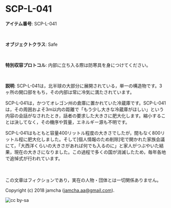 # SCP-L-041

**アイテム番号**: SCP-L-041  

<br>  

**オブジェクトクラス**: Safe  

<br>  

**特別収容プロトコル**: 内部に立ち入る際は防寒具を身につけてください。  

<br>  

**説明**: SCP-L-041は，北半球の大部分に展開されている，単一の構造物です。3ヶ所の開口部をもち，その内部は常に冷気に満たされています。  

SCP-L-041は，かつてオレゴン州の倉庫に置かれていた冷蔵庫です。SCP-L-041は，その周囲およそ3m以内の距離で「もう少し大きな冷蔵庫がほしい」という内容の会話がなされたとき，話者の要求した大きさに肥大化します。縮小することは決してなく，その機序や質量，エネルギー源も不明です。  

SCP-L-041はもともと容量400リットル程度の大きさでしたが，間もなく800リットル程に肥大化しました。そして[個人情報のため削除]宅で開かれた家族会議にて，「大西洋くらいの大きさがあれば何でも入るのに」と家人がつぶやいた結果，現在の大きさになりました。この過程で多くの国が消滅したため，毎年各地で追悼式が行われています。  

<br>  
<br>  
この文章はフィクションであり，実在の人物・団体とは一切関係ありません。  

Copyright (c) 2018 jamcha (jamcha.aa@gmail.com).  

![cc by-sa](https://i.creativecommons.org/l/by-sa/4.0/88x31.png)
